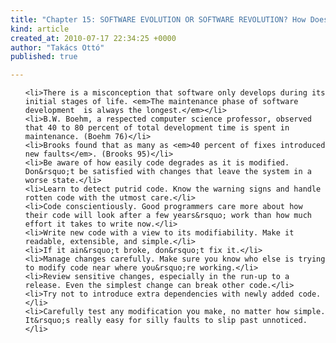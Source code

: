 ```yaml
---
title: "Chapter 15: SOFTWARE EVOLUTION OR SOFTWARE REVOLUTION? How Does Code Grow?"
kind: article
created_at: 2010-07-17 22:34:25 +0000
author: "Takács Ottó"
published: true

---
```

<ul>

    <li>There is a misconception that software only develops during its initial stages of life. <em>The maintenance phase of software development  is always the longest.</em></li>
    <li>B.W. Boehm, a respected computer science professor, observed that 40 to 80 percent of total development time is spent in maintenance. (Boehm 76)</li>
    <li>Brooks found that as many as <em>40 percent of fixes introduced new faults</em>. (Brooks 95)</li>
    <li>Be aware of how easily code degrades as it is modified. Don&rsquo;t be satisfied with changes that leave the system in a worse state.</li>
    <li>Learn to detect putrid code. Know the warning signs and handle rotten code with the utmost care.</li>
    <li>Code conscientiously. Good programmers care more about how their code will look after a few years&rsquo; work than how much effort it takes to write now.</li>
    <li>Write new code with a view to its modifiability. Make it readable, extensible, and simple.</li>
    <li>If it ain&rsquo;t broke, don&rsquo;t fix it.</li>
    <li>Manage changes carefully. Make sure you know who else is trying to modify code near where you&rsquo;re working.</li>
    <li>Review sensitive changes, especially in the run-up to a release. Even the simplest change can break other code.</li>
    <li>Try not to introduce extra dependencies with newly added code.</li>
    <li>Carefully test any modification you make, no matter how simple. It&rsquo;s really easy for silly faults to slip past unnoticed.</li>

</ul>


